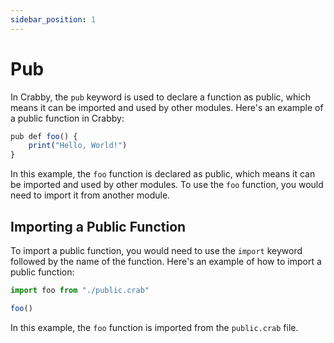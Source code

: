 ```yaml
---
sidebar_position: 1
---
```


# Pub

In Crabby, the `pub` keyword is used to declare a function as public, which means it can be imported and used by other modules. Here's an example of a public function in Crabby:

```js
pub def foo() {
    print("Hello, World!")
}
```

In this example, the `foo` function is declared as public, which means it can be imported and used by other modules. To use the `foo` function, you would need to import it from another module.

## Importing a Public Function

To import a public function, you would need to use the `import` keyword followed by the name of the function. Here's an example of how to import a public function:

```js
import foo from "./public.crab"

foo()
```

In this example, the `foo` function is imported from the `public.crab` file.
